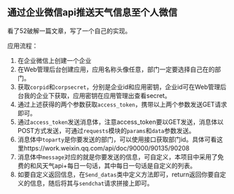 ## 通过企业微信api推送天气信息至个人微信

看了52破解一篇文章，写了一个自己的实现。

应用流程：

1. 在企业微信上创建一个企业
2. 在Web管理后台创建应用，应用名称头像任意，部门一定要选择自己在的部门。
3. 获取``corpid``和`corpsecret`，分别是企业id和应用密钥，企业id可在Web管理后台我的企业下获取，应用密钥在应用管理出查看secret。
4. 通过上述获得的两个参数获取`access_token`，携带以上两个参数发送GET请求即可。
5. 通过`access_token`发送消息体，注意access_token要以GET发送，消息体以POST方式发送，可通过`requests`模块的`params`和`data`参数发送。
6. 消息体中`toparty`是你要发送的部门，可以使用接口获取部门id。具体可看这里https://work.weixin.qq.com/api/doc/90000/90135/90208
7. 消息体中`message`对应的就是你要发送的信息，可自定义，本项目中采用了免费的和风天气api+每日一句话，其中每日一句话是自定义的列表。
8. 如要自定义返回信息，在`Send_datas`类中定义方法即可，return返回你要自定义的信息，随后将其与`sendchat`请求拼接上即可。
